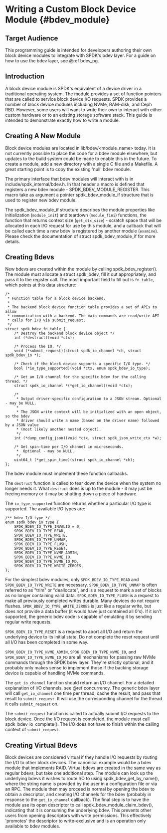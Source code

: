 # Writing a Custom Block Device Module {#bdev_module}

## Target Audience

This programming guide is intended for developers authoring their own block
device modules to integrate with SPDK's bdev layer. For a guide on how to use
the bdev layer, see @ref bdev_pg.

## Introduction

A block device module is SPDK's equivalent of a device driver in a traditional
operating system. The module provides a set of function pointers that are
called to service block device I/O requests. SPDK provides a number of block
device modules including NVMe, RAM-disk, and Ceph RBD. However, some users
will want to write their own to interact with either custom hardware or to an
existing storage software stack. This guide is intended to demonstrate exactly
how to write a module.

## Creating A New Module

Block device modules are located in lib/bdev/<module_name> today. It is not
currently possible to place the code for a bdev module elsewhere, but updates
to the build system could be made to enable this in the future. To create a
module, add a new directory with a single C file and a Makefile. A great
starting point is to copy the existing 'null' bdev module.

The primary interface that bdev modules will interact with is in
include/spdk_internal/bdev.h. In that header a macro is defined that registers
a new bdev module - SPDK_BDEV_MODULE_REGISTER. This macro take as argument a
pointer spdk_bdev_module_if structure that is used to register new bdev module.

The spdk_bdev_module_if structure describes the module properties like
initialization (`module_init`) and teardown (`module_fini`) functions,
the function that returns context size (`get_ctx_size`) - scratch space that
will be allocated in each I/O request for use by this module, and a callback
that will be called each time a new bdev is registered by another module
(`examine`). Please check the documentation of struct spdk_bdev_module_if for
more details.

## Creating Bdevs

New bdevs are created within the module by calling spdk_bdev_register(). The
module must allocate a struct spdk_bdev, fill it out appropriately, and pass
it to the register call. The most important field to fill out is `fn_table`,
which points at this data structure:

~~~{.c}
/*
 * Function table for a block device backend.
 *
 * The backend block device function table provides a set of APIs to allow
 * communication with a backend. The main commands are read/write API
 * calls for I/O via submit_request.
 */
struct spdk_bdev_fn_table {
	/* Destroy the backend block device object */
	int (*destruct)(void *ctx);

	/* Process the IO. */
	void (*submit_request)(struct spdk_io_channel *ch, struct spdk_bdev_io *);

	/* Check if the block device supports a specific I/O type. */
	bool (*io_type_supported)(void *ctx, enum spdk_bdev_io_type);

	/* Get an I/O channel for the specific bdev for the calling thread. */
	struct spdk_io_channel *(*get_io_channel)(void *ctx);

	/*
	 * Output driver-specific configuration to a JSON stream. Optional - may be NULL.
	 *
	 * The JSON write context will be initialized with an open object, so the bdev
	 * driver should write a name (based on the driver name) followed by a JSON value
	 * (most likely another nested object).
	 */
	int (*dump_config_json)(void *ctx, struct spdk_json_write_ctx *w);

	/* Get spin-time per I/O channel in microseconds.
	 *  Optional - may be NULL.
	 */
	uint64_t (*get_spin_time)(struct spdk_io_channel *ch);
};
~~~

The bdev module must implement these function callbacks.

The `destruct` function is called to tear down the device when the system no
longer needs it. What `destruct` does is up to the module - it may just be
freeing memory or it may be shutting down a piece of hardware.

The `io_type_supported` function returns whether a particular I/O type is
supported. The available I/O types are:

~~~{.c}
/** bdev I/O type */
enum spdk_bdev_io_type {
	SPDK_BDEV_IO_TYPE_INVALID = 0,
	SPDK_BDEV_IO_TYPE_READ,
	SPDK_BDEV_IO_TYPE_WRITE,
	SPDK_BDEV_IO_TYPE_UNMAP,
	SPDK_BDEV_IO_TYPE_FLUSH,
	SPDK_BDEV_IO_TYPE_RESET,
	SPDK_BDEV_IO_TYPE_NVME_ADMIN,
	SPDK_BDEV_IO_TYPE_NVME_IO,
	SPDK_BDEV_IO_TYPE_NVME_IO_MD,
	SPDK_BDEV_IO_TYPE_WRITE_ZEROES,
};
~~~

For the simplest bdev modules, only `SPDK_BDEV_IO_TYPE_READ` and
`SPDK_BDEV_IO_TYPE_WRITE` are necessary. `SPDK_BDEV_IO_TYPE_UNMAP` is often
referred to as "trim" or "deallocate", and is a request to mark a set of
blocks as no longer containing valid data. `SPDK_BDEV_IO_TYPE_FLUSH` is a
request to make all previously completed writes durable. Many devices do not
require flushes. `SPDK_BDEV_IO_TYPE_WRITE_ZEROES` is just like a regular
write, but does not provide a data buffer (it would have just contained all
0's). If it isn't supported, the generic bdev code is capable of emulating it
by sending regular write requests.

`SPDK_BDEV_IO_TYPE_RESET` is a request to abort all I/O and return the
underlying device to its initial state. Do not complete the reset request
until all I/O has been completed in some way.

`SPDK_BDEV_IO_TYPE_NVME_ADMIN`, `SPDK_BDEV_IO_TYPE_NVME_IO`, and
`SPDK_BDEV_IO_TYPE_NVME_IO_MD` are all mechanisms for passing raw NVMe
commands through the SPDK bdev layer. They're strictly optional, and it
probably only makes sense to implement those if the backing storage device is
capable of handling NVMe commands.

The `get_io_channel` function should return an I/O channel. For a detailed
explanation of I/O channels, see @ref concurrency. The generic bdev layer will
call `get_io_channel` one time per thread, cache the result, and pass that
result to `submit_request`. It will use the corresponding channel for the
thread it calls `submit_request` on.

The `submit_request` function is called to actually submit I/O requests to the
block device. Once the I/O request is completed, the module must call
spdk_bdev_io_complete(). The I/O does not have to finish within the calling
context of `submit_request`.

## Creating Virtual Bdevs

Block devices are considered virtual if they handle I/O requests by routing
the I/O to other block devices. The canonical example would be a bdev module
that implements RAID. Virtual bdevs are created in the same way as regular
bdevs, but take one additional step. The module can look up the underlying
bdevs it wishes to route I/O to using spdk_bdev_get_by_name(), where the string
name is provided by the user in a configuration file or via an RPC. The module
then may proceed is normal by opening the bdev to obtain a descriptor, and
creating I/O channels for the bdev (probably in response to the
`get_io_channel` callback). The final step is to have the module use its open
descriptor to call spdk_bdev_module_claim_bdev(), indicating that it is
consuming the underlying bdev. This prevents other users from opening
descriptors with write permissions. This effectively 'promotes' the descriptor
to write-exclusive and is an operation only available to bdev modules.
